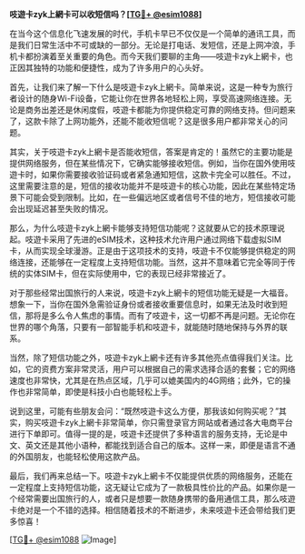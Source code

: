**吱遊卡zyk上網卡可以收短信吗？[[TG💪+ @esim1088](https://t.me/s/esim1088)]**

在当今这个信息化飞速发展的时代，手机卡早已不仅仅是一个简单的通讯工具，而是我们日常生活中不可或缺的一部分。无论是打电话、发短信，还是上网冲浪，手机卡都扮演着至关重要的角色。而今天我们要聊的主角——吱遊卡zyk上網卡，也正因其独特的功能和便捷性，成为了许多用户的心头好。

首先，让我们来了解一下什么是吱遊卡zyk上網卡。简单来说，这是一种专为旅行者设计的随身Wi-Fi设备，它能让你在世界各地轻松上网，享受高速网络连接。无论是商务出差还是休闲度假，吱遊卡都能为你提供稳定可靠的网络支持。但问题来了，这款卡除了上网功能外，还能不能收短信呢？这是很多用户都非常关心的问题。

其实，关于吱遊卡zyk上網卡是否能收短信，答案是肯定的！虽然它的主要功能是提供网络服务，但在某些情况下，它确实能够接收短信。例如，当你在国外使用吱遊卡时，如果你需要接收验证码或者紧急通知短信，这款卡完全可以胜任。不过，这里需要注意的是，短信的接收功能并不是吱遊卡的核心功能，因此在某些特定场景下可能会受到限制。比如，在一些偏远地区或者信号不佳的地方，短信接收可能会出现延迟甚至失败的情况。

那么，为什么吱遊卡zyk上網卡能够支持短信功能呢？这就要从它的技术原理说起。吱遊卡采用了先进的eSIM技术，这种技术允许用户通过网络下载虚拟SIM卡，从而实现全球漫游。正是由于这项技术的支持，吱遊卡不仅能够提供稳定的网络连接，还能够在一定程度上支持短信功能。当然，这并不意味着它完全等同于传统的实体SIM卡，但在实际使用中，它的表现已经非常接近了。

对于那些经常出国旅行的人来说，吱遊卡zyk上網卡的短信功能无疑是一大福音。想象一下，当你在国外急需验证身份或者接收重要信息时，如果无法及时收到短信，那将是多么令人焦虑的事情。而有了吱遊卡，这一切都不再是问题。无论你在世界的哪个角落，只要有一部智能手机和吱遊卡，就能随时随地保持与外界的联系。

当然，除了短信功能之外，吱遊卡zyk上網卡还有许多其他亮点值得我们关注。比如，它的资费方案非常灵活，用户可以根据自己的需求选择合适的套餐；它的网络速度也非常快，尤其是在热点区域，几乎可以媲美国内的4G网络；此外，它的操作也非常简单，即使是科技小白也能轻松上手。

说到这里，可能有些朋友会问：“既然吱遊卡这么方便，那我该如何购买呢？”其实，购买吱遊卡zyk上網卡非常简单，你只需登录官方网站或者通过各大电商平台进行下单即可。值得一提的是，吱遊卡还提供了多种语言的服务支持，无论是中文、英文还是其他小语种，都能找到适合自己的版本。这样一来，即便是语言不通的外国朋友，也能轻松使用这款产品。

最后，我们再来总结一下。吱遊卡zyk上網卡不仅能提供优质的网络服务，还能在一定程度上支持短信功能，这无疑让它成为了一款极具性价比的产品。如果你是一个经常需要出国旅行的人，或者只是想要一款随身携带的备用通信工具，那么吱遊卡绝对是一个不错的选择。相信随着技术的不断进步，未来吱遊卡还会带给我们更多惊喜！

[[TG💪+ @esim1088](https://t.me/s/esim1088) ![Image](https://i.postimg.cc/4NQfJmqS/Snipaste-2025-05-13-00-14-12.png)]